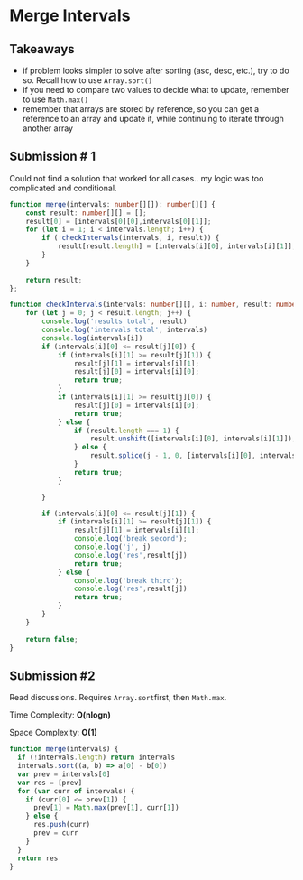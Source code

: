# Merge Intervals

## Takeaways

* if problem looks simpler to solve after sorting (asc, desc, etc.), try to do so. Recall how to use `Array.sort()`
* if you need to compare two values to decide what to update, remember to use `Math.max()`
* remember that arrays are stored by reference, so you can get a reference to an array and update it, while continuing to iterate through another array

## Submission # 1

Could not find a solution that worked for all cases.. my logic was too complicated and conditional.

```typescript
function merge(intervals: number[][]): number[][] {
    const result: number[][] = [];
    result[0] = [intervals[0][0],intervals[0][1]];
    for (let i = 1; i < intervals.length; i++) {
        if (!checkIntervals(intervals, i, result)) {
            result[result.length] = [intervals[i][0], intervals[i][1]];
        }
    }
        
    return result;
};

function checkIntervals(intervals: number[][], i: number, result: number[][]) : boolean {
    for (let j = 0; j < result.length; j++) {
        console.log('results total', result)
        console.log('intervals total', intervals)
        console.log(intervals[i])
        if (intervals[i][0] <= result[j][0]) {
            if (intervals[i][1] >= result[j][1]) {
                result[j][1] = intervals[i][1];
                result[j][0] = intervals[i][0];
                return true;
            }
            if (intervals[i][1] >= result[j][0]) {
                result[j][0] = intervals[i][0];
                return true;
            } else {
                if (result.length === 1) {
                    result.unshift([intervals[i][0], intervals[i][1]]);
                } else {
                    result.splice(j - 1, 0, [intervals[i][0], intervals[i][1]])
                }
                return true;
            }

        }

        if (intervals[i][0] <= result[j][1]) {
            if (intervals[i][1] >= result[j][1]) {
                result[j][1] = intervals[i][1];
                console.log('break second');
                console.log('j', j)
                console.log('res',result[j])
                return true;
            } else {
                console.log('break third');
                console.log('res',result[j])
                return true;
            }
        }
    }
    
    return false;
}
```

## Submission #2

Read discussions. Requires `Array.sort`first, then `Math.max`.

Time Complexity: **O(nlogn)**

Space Complexity: **O(1)**

```typescript
function merge(intervals) {
  if (!intervals.length) return intervals
  intervals.sort((a, b) => a[0] - b[0])
  var prev = intervals[0]
  var res = [prev]
  for (var curr of intervals) {
    if (curr[0] <= prev[1]) {
      prev[1] = Math.max(prev[1], curr[1])
    } else {
      res.push(curr)
      prev = curr
    }
  }
  return res
}
```

